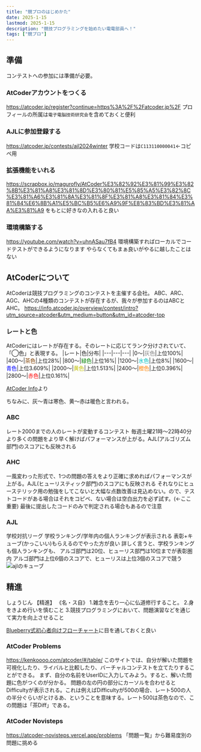 ```yaml
---
title: "競プロのはじめかた"
date: 2025-1-15
lastmod: 2025-1-15
description: "競技プログラミングを始めたい電電部員へ！"
tags: ["競プロ"]
---
```


## 準備
コンテストへの参加には準備が必要。

### AtCoderアカウントをつくる
https://atcoder.jp/register?continue=https%3A%2F%2Fatcoder.jp%2F
プロフィールの所属は`電子電脳技術研究会`を含めておくと便利

### AJLに参加登録する
https://atcoder.jp/contests/ajl2024winter
学校コードは`C113110000041`←コピペ用

### 拡張機能をいれる
https://scrapbox.io/magurofly/AtCoder%E3%82%92%E3%81%99%E3%82%8B%E3%81%A8%E3%81%8D%E3%80%81%E5%85%A5%E3%82%8C%E3%81%A6%E3%81%8A%E3%81%8F%E3%81%A8%E3%81%84%E3%81%84%E6%8B%A1%E5%BC%B5%E6%A9%9F%E8%83%BD%E3%81%AA%E3%81%A9
をもとに好きなの入れると良い

### 環境構築する
https://youtube.com/watch?v=uhnASau7fB4
環境構築すればローカルでコードテストができるようになります
やらなくてもまぁ良いがやるに越したことはない

## AtCoderについて
AtCoderは競技プログラミングのコンテストを主催する会社。
ABC、ARC、AGC、AHCの4種類のコンテストが存在するが、我々が参加するのはABCとAHC。
https://info.atcoder.jp/overview/contest/intro?utm_source=atcoder&utm_medium=button&utm_id=atcoder-top

### レートと色
AtCoderにはレートが存在する。そのレートに応じてランク分けされていて、「◯色」と表現する。
|レート|色|分布|
|---|---|---|
|0〜|<font color="#808080">灰色</font>|上位100%|
|400〜|<font color="#804000">茶色</font>|上位28%|
|800〜|<font color="#008000">緑色</font>|上位16%|
|1200〜|<font color="#00C0C0">水色</font>|上位8%|
|1600〜|<font color="#0000FF">青色</font>|上位3.609%|
|2000〜|<font color="#C0C000">黄色</font>|上位1.513%|
|2400〜|<font color="#FF8000">橙色</font>|上位0.396%|
|2800〜|<font color="#FF0000">赤色</font>|上位0.161%|

[AtCoder Info](https://info.atcoder.jp/utilize/jobs/rating-business-impact)より

ちなみに、灰〜青は寒色、黄〜赤は暖色と言われる。

### ABC
レート2000までの人のレートが変動するコンテスト
毎週土曜21時〜22時40分
より多くの問題をより早く解けばパフォーマンスが上がる。AJL(アルゴリズム部門)のスコアにも反映される

### AHC
一風変わった形式で、1つの問題の答えをより正確に求めればパフォーマンスが上がる。AJL(ヒューリスティック部門)のスコアにも反映される
それなりにヒューステリック用の勉強をしてこないと大幅な点数改善は見込めない。ので、テストコードがある場合はそれをコピペ、ない場合は空白出力を必ず試す。(←ここ重要)
最後に提出したコードのみで判定される場合もあるので注意
### AJL
学校対抗リーグ
学校ランキング/学年内の個人ランキングが表示される
表彰+キューブ(かっこいい)もらえるのでやった方が良い
詳しく言うと、学校ランキングも個人ランキングも、
アルゴ部門は20位、ヒューリス部門は10位までが表彰圏内
アルゴ部門は上位6個のスコアで、ヒューリスは上位3個のスコアで競う
![ajlのキューブ](https://img.atcoder.jp/ajl2024/6a807d0bfdcfc0e7bd5b914ac64859ff.png)

## 精進
しょうじん
【精進】
《名・ス自》
1.雑念を去り一心に仏道修行すること。
2.身をきよめ行いを慎むこと
3.競技プログラミングにおいて、問題演習などを通じて実力を向上させること

[Blueberry式初心者向けフローチャート](https://scrapbox.io/Atcoder-myReflection/%E5%88%9D%E5%BF%83%E8%80%85%E5%90%91%E3%81%91%E3%83%95%E3%83%AD%E3%83%BC%E3%83%81%E3%83%A3%E3%83%BC%E3%83%88%EF%BC%88%E6%9A%AB%E5%AE%9A%EF%BC%89)に目を通しておくと良い

### AtCoder Problems
https://kenkoooo.com/atcoder/#/table/
このサイトでは、自分が解いた問題を可視化したり、ライバルと比較したり、バーチャルコンテストを立てたりすることができる。
まず、自分の名前をUserIDに入力してみよう。すると、解いた問題に色がつくのが分かる。
問題の左の円の部分にカーソルを合わせるとDifficultyが表示される。これは例えばDifficultyが500の場合、レート500の人の半分ぐらいがとけるあ、ということを意味する。レート500は茶色なので、この問題は「茶Diff」である。
### AtCoder Novisteps
https://atcoder-novisteps.vercel.app/problems
「問題一覧」から難易度別の問題に挑める